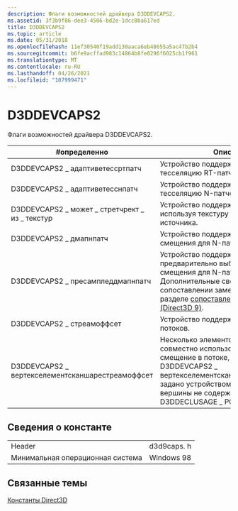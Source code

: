 ```yaml
---
description: Флаги возможностей драйвера D3DDEVCAPS2.
ms.assetid: 3f3b9f86-dee3-4506-bd2e-1dcc8ba617ed
title: D3DDEVCAPS2
ms.topic: article
ms.date: 05/31/2018
ms.openlocfilehash: 11ef30540f19add130aaca6eb48655a5ac47b2b4
ms.sourcegitcommit: b6fe9acffad983c14864b8fe0296f6025cb1f961
ms.translationtype: MT
ms.contentlocale: ru-RU
ms.lasthandoff: 04/26/2021
ms.locfileid: "107999471"
---
```

# <a name="d3ddevcaps2"></a>D3DDEVCAPS2

Флаги возможностей драйвера D3DDEVCAPS2.



| \#определенно                                        | Описание                                                                                                                                                                                                               |
|-------------------------------------------------|---------------------------------------------------------------------------------------------------------------------------------------------------------------------------------------------------------------------------|
| D3DDEVCAPS2 \_ адаптиветессртпатч                | Устройство поддерживает адаптивную тесселяцию RT-патчей                                                                                                                                                                       |
| D3DDEVCAPS2 \_ адаптиветесснпатч                 | Устройство поддерживает адаптивную тесселяцию N-патчей.                                                                                                                                                                       |
| D3DDEVCAPS2 \_ может \_ стретчрект \_ из \_ текстур   | Устройство поддерживает [**стретчрект**](/windows/win32/api/d3d9helper/nf-d3d9helper-idirect3ddevice9-stretchrect) , используя текстуру в качестве источника.                                                                                                                       |
| D3DDEVCAPS2 \_ дмапнпатч                         | Устройство поддерживает карты смещения для N-патчей.                                                                                                                                                                          |
| D3DDEVCAPS2 \_ пресампледдмапнпатч               | Устройство поддерживает предварительно выбранные карты смещения для N-патчей. Дополнительные сведения о сопоставлении замещения см. в разделе [сопоставление смещения (Direct3D 9)](displacement-mapping.md).                                           |
| D3DDEVCAPS2 \_ стреамоффсет                       | Устройство поддерживает смещения потоков.                                                                                                                                                                                           |
| D3DDEVCAPS2 \_ вертекселементсканшарестреамоффсет | Несколько элементов вершин могут совместно использовать одно и то же смещение в потоке, если D3DDEVCAPS2 \_ вертекселементсканшарестреамоффсет задано устройством, а объявление вершины не содержит элемент с D3DDECLUSAGE \_ POSITIONT0. |



 

## <a name="constant-information"></a>Сведения о константе



|                          |            |
|--------------------------|------------|
| Header                   | d3d9caps. h |
| Минимальная операционная система | Windows 98 |



 

## <a name="related-topics"></a>Связанные темы

<dl> <dt>

[Константы Direct3D](dx9-graphics-reference-d3d-constants.md)
</dt> </dl>

 

 
